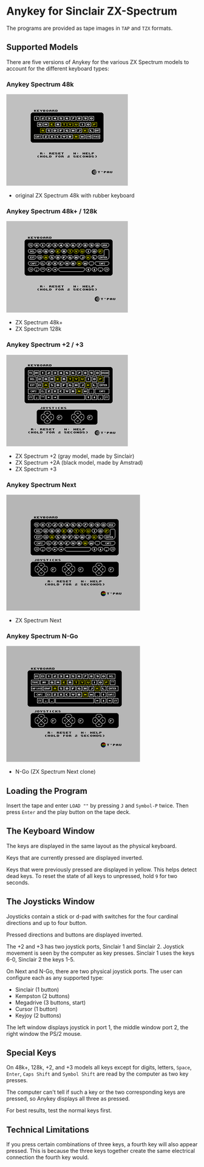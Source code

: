 # Anykey for Sinclair ZX-Spectrum

The programs are provided as tape images in `TAP` and `TZX` formats.

## Supported Models

There are five versions of Anykey for the various ZX Spectrum models to account for the different keyboard types:

### Anykey Spectrum 48k
![](images/Anykey-Spectrum-48k.png)
  - original ZX Spectrum 48k with rubber keyboard

### Anykey Spectrum 48k+ / 128k

![](images/Anykey-Spectrum-48k+-128k.png)
- ZX Spectrum 48k+
- ZX Spectrum 128k

### Anykey Spectrum +2 / +3
![](images/Anykey-Spectrum-+2-+3.png)

- ZX Spectrum +2 (gray model, made by Sinclair)
- ZX Spectrum +2A (black model, made by Amstrad)
- ZX Spectrum +3

### Anykey Spectrum Next
![](images/Anykey-Spectrum-Next.png)

- ZX Spectrum Next

### Anykey Spectrum N-Go

![](images/Anykey-Spectrum-N-Go.png)
- N-Go (ZX Spectrum Next clone)


## Loading the Program

Insert the tape and enter `LOAD ""` by pressing `J` and `Symbol-P` twice. Then press `Enter` and the play button on the tape deck.


## The Keyboard Window

The keys are displayed in the same layout as the physical keyboard.

Keys that are currently pressed are displayed inverted.

Keys that were previously pressed are displayed in yellow. This helps detect dead keys. To reset the state of all keys to unpressed, hold `9` for two seconds.


## The Joysticks Window

Joysticks contain a stick or d-pad with switches for the four cardinal directions and up to four button.

Pressed directions and buttons are displayed inverted.

The +2 and +3 has two joystick ports, Sinclair 1 and Sinclair 2. Joystick movement is seen by the computer as key presses. Sinclair 1 uses the keys 6-0, Sinclair 2 the keys 1-5.

On Next and N-Go, there are two physical joystick ports. The user can configure each as any supported type:
- Sinclair (1 button)
- Kempston (2 buttons)
- Megadrive (3 buttons, start)
- Cursor (1 button)
- Keyjoy (2 buttons)

The left window displays joystick in port 1, the middle window port 2, the right window the PS/2 mouse.


## Special Keys

On 48k+, 128k, +2, and +3 models all keys except for digits, letters, `Space`, `Enter`, `Caps Shift` and `Symbol Shift` are read by the computer as two key presses.

The computer can't tell if such a key or the two corresponding keys are pressed, so Anykey displays all three as pressed.

For best results, test the normal keys first.


## Technical Limitations

If you press certain combinations of three keys, a fourth key will also appear pressed. This is because the three keys together create the same electrical connection the fourth key would.
